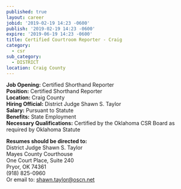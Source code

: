 ```yaml
---
published: true
layout: career
jobid: '2019-02-19 14:23 -0600'
publish: '2019-02-19 14:23 -0600'
expire: '2019-06-19 14:23 -0600'
title: Certified Courtroom Reporter - Craig
category:
  - csr
sub_category:
  - DISTRICT
location: Craig County
---
```

**Job Opening:** Certified Shorthand Reporter  
**Position:** Certified Shorthand Reporter  
**Location:** Craig County  
**Hiring Official:** District Judge Shawn S. Taylor  
**Salary:** Pursuant to Statute   
**Benefits:** State Employment  
**Necessary Qualifications:** Certified by the Oklahoma CSR Board as required by Oklahoma Statute  

**Resumes should be directed to:**  
District Judge Shawn S. Taylor  
Mayes County Courthouse  
One Court Place, Suite 240  
Pryor, OK 74361  
(918) 825-0960  
Or email to:  [shawn.taylor@oscn.net](mailto:shawn.taylor@oscn.net)
